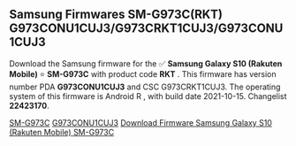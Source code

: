 <h2>Samsung Firmwares SM-G973C(RKT) G973CONU1CUJ3/G973CRKT1CUJ3/G973CONU1CUJ3</h2>
Download the Samsung firmware for the ✅ <strong>Samsung Galaxy S10 (Rakuten Mobile) </strong> ⭐ <strong>SM-G973C</strong> with product code <strong>RKT</strong> . This firmware has version number PDA <strong>G973CONU1CUJ3</strong> and CSC G973CRKT1CUJ3. The operating system of this firmware is Android R , with build date 2021-10-15. Changelist <strong>22423170</strong>.


[SM-G973C](https://samfirm.shop/samsung/model/SM-G973C)
[G973CONU1CUJ3](https://samfirm.shop/samsung/pda/G973CONU1CUJ3)
[Download Firmware Samsung Galaxy S10 (Rakuten Mobile) SM-G973C](https://samfirm.shop/samsung/firmware/465713)
